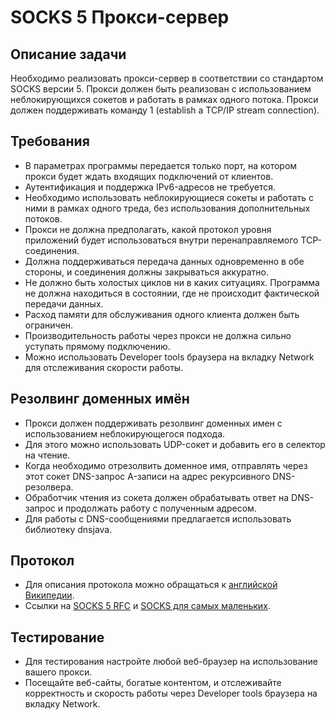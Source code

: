 # SOCKS 5 Прокси-сервер

## Описание задачи

Необходимо реализовать прокси-сервер в соответствии со стандартом SOCKS версии 5.
Прокси должен быть реализован с использованием неблокирующихся сокетов и работать в рамках одного потока. 
Прокси должен поддерживать команду 1 (establish a TCP/IP stream connection).

## Требования

- В параметрах программы передается только порт, на котором прокси будет ждать входящих подключений от клиентов.
- Аутентификация и поддержка IPv6-адресов не требуется.
- Необходимо использовать неблокирующиеся сокеты и работать с ними в рамках одного треда, без использования дополнительных потоков.
- Прокси не должна предполагать, какой протокол уровня приложений будет использоваться внутри перенаправляемого TCP-соединения.
- Должна поддерживаться передача данных одновременно в обе стороны, и соединения должны закрываться аккуратно.
- Не должно быть холостых циклов ни в каких ситуациях. Программа не должна находиться в состоянии, где не происходит фактической передачи данных.
- Расход памяти для обслуживания одного клиента должен быть ограничен.
- Производительность работы через прокси не должна сильно уступать прямому подключению.
- Можно использовать Developer tools браузера на вкладку Network для отслеживания скорости работы.

## Резолвинг доменных имён

- Прокси должен поддерживать резолвинг доменных имен с использованием неблокирующегося подхода.
- Для этого можно использовать UDP-сокет и добавить его в селектор на чтение.
- Когда необходимо отрезолвить доменное имя, отправлять через этот сокет DNS-запрос A-записи на адрес рекурсивного DNS-резолвера.
- Обработчик чтения из сокета должен обрабатывать ответ на DNS-запрос и продолжать работу с полученным адресом.
- Для работы с DNS-сообщениями предлагается использовать библиотеку dnsjava.

## Протокол

- Для описания протокола можно обращаться к [английской Википедии](https://en.wikipedia.org/wiki/SOCKS#SOCKS5).
- Ссылки на [SOCKS 5 RFC](https://tools.ietf.org/html/rfc1928) и [SOCKS для самых маленьких](https://ruseller.com/lessons.php?id=1004).

## Тестирование

- Для тестирования настройте любой веб-браузер на использование вашего прокси.
- Посещайте веб-сайты, богатые контентом, и отслеживайте корректность и скорость работы через Developer tools браузера на вкладку Network.
